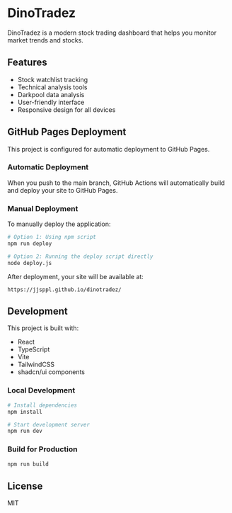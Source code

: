 
# DinoTradez

DinoTradez is a modern stock trading dashboard that helps you monitor market trends and stocks.

## Features

- Stock watchlist tracking
- Technical analysis tools
- Darkpool data analysis
- User-friendly interface
- Responsive design for all devices

## GitHub Pages Deployment

This project is configured for automatic deployment to GitHub Pages. 

### Automatic Deployment

When you push to the main branch, GitHub Actions will automatically build and deploy your site to GitHub Pages.

### Manual Deployment

To manually deploy the application:

```bash
# Option 1: Using npm script
npm run deploy

# Option 2: Running the deploy script directly
node deploy.js
```

After deployment, your site will be available at:
```
https://jjsppl.github.io/dinotradez/
```

## Development

This project is built with:
- React
- TypeScript
- Vite
- TailwindCSS
- shadcn/ui components

### Local Development

```bash
# Install dependencies
npm install

# Start development server
npm run dev
```

### Build for Production

```bash
npm run build
```

## License

MIT
